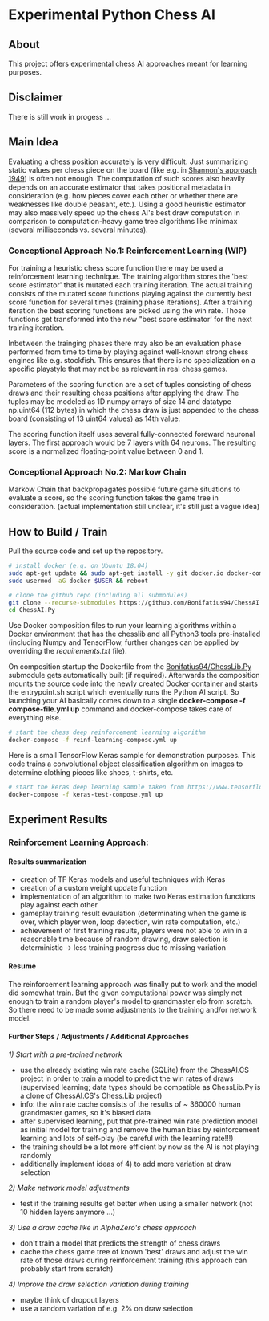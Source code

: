 # Experimental Python Chess AI

## About
This project offers experimental chess AI approaches meant for learning purposes.

## Disclaimer
There is still work in progess ...

## Main Idea
Evaluating a chess position accurately is very difficult. Just summarizing static values per chess piece on the board (like e.g. in [Shannon's approach 1949](http://archive.computerhistory.org/projects/chess/related_materials/text/2-0%20and%202-1.Programming_a_computer_for_playing_chess.shannon/2-0%20and%202-1.Programming_a_computer_for_playing_chess.shannon.062303002.pdf)) is often not enough. The computation of such scores also heavily depends on an accurate estimator that takes positional metadata in consideration (e.g. how pieces cover each other or whether there are weaknesses like double peasant, etc.). Using a good heuristic estimator may also massively speed up the chess AI's best draw computation in comparison to computation-heavy game tree algorithms like minimax (several milliseconds vs. several minutes).

### Conceptional Approach No.1: Reinforcement Learning (WIP)
For training a heuristic chess score function there may be used a reinforcement learning technique. The training algorithm stores the 'best score estimator' that is mutated each training iteration. The actual training consists of the mutated score functions playing against the currently best score function for several times (training phase iterations). After a training iteration the best scoring functions are picked using the win rate. Those functions get transformed into the new "best score estimator' for the next training iteration. 

Inbetween the trainging phases there may also be an evaluation phase performed from time to time by playing against well-known strong chess engines like e.g. stockfish. This ensures that there is no specialization on a specific playstyle that may not be as relevant in real chess games.

Parameters of the scoring function are a set of tuples consisting of chess draws and their resulting chess positions after applying the draw. The tuples may be modeled as 1D numpy arrays of size 14 and datatype np.uint64 (112 bytes) in which the chess draw is just appended to the chess board (consisting of 13 uint64 values) as 14th value.

The scoring function itself uses several fully-connected foreward neuronal layers. The first approach would be 7 layers with 64 neurons. The resulting score is a normalized floating-point value between 0 and 1.

### Conceptional Approach No.2: Markow Chain
Markow Chain that backpropagates possible future game situations to evaluate a score, so the scoring function takes the game tree in consideration. (actual implementation still unclear, it's still just a vague idea)

## How to Build / Train
Pull the source code and set up the repository.
```sh
# install docker (e.g. on Ubuntu 18.04)
sudo apt-get update && sudo apt-get install -y git docker.io docker-compose
sudo usermod -aG docker $USER && reboot

# clone the github repo (including all submodules)
git clone --recurse-submodules https://github.com/Bonifatius94/ChessAI.Py
cd ChessAI.Py
```
Use Docker composition files to run your learning algorithms within a Docker environment that has the chesslib and all Python3 tools pre-installed (including Numpy and TensorFlow, further changes can be applied by overriding the *requirements.txt* file).

On composition startup the Dockerfile from the [Bonifatius94/ChessLib.Py](https://github.com/Bonifatius94/ChessLib.Py) submodule gets automatically built (if required). Afterwards the composition mounts the source code into the newly created Docker container and starts the entrypoint.sh script which eventually runs the Python AI script. So launching your AI basically comes down to a single **docker-compose -f compose-file.yml up** command and docker-compose takes care of everything else.
```sh
# start the chess deep reinforcement learning algorithm
docker-compose -f reinf-learning-compose.yml up
```
Here is a small TensorFlow Keras sample for demonstration purposes. This code trains a convolutional object classification algorithm on images to determine clothing pieces like shoes, t-shirts, etc.
```sh
# start the keras deep learning sample taken from https://www.tensorflow.org/tutorials/keras/classification
docker-compose -f keras-test-compose.yml up
```

## Experiment Results
### Reinforcement Learning Approach:
#### Results summarization

- creation of TF Keras models and useful techniques with Keras
- creation of a custom weight update function
- implementation of an algorithm to make two Keras estimation functions play against each other
- gameplay training result evaulation (determinating when the game is over, which player won, loop detection, win rate computation, etc.)
- achievement of first training results, players were not able to win in a reasonable time because of random drawing, draw selection is deterministic -> less training progress due to missing variation

#### Resume
The reinforcement learning approach was finally put to work and the model did somewhat train. But the given computational power was simply not enough to train a random player's model to grandmaster elo from scratch. So there need to be made some adjustments to the training and/or network model.

#### Further Steps / Adjustments / Additional Approaches

*1) Start with a pre-trained network*
- use the already existing win rate cache (SQLite) from the ChessAI.CS project in order to train a model to predict the win rates of draws (supervised learning; data types should be compatible as ChessLib.Py is a clone of ChessAI.CS's Chess.Lib project)
- info: the win rate cache consists of the results of ~ 360000 human grandmaster games, so it's biased data
- after supervised learning, put that pre-trained win rate prediction model as initial model for training and remove the human bias by reinforcement learning and lots of self-play (be careful with the learning rate!!!)
- the training should be a lot more efficient by now as the AI is not playing randomly
- additionally implement ideas of 4) to add more variation at draw selection

*2) Make network model adjustments*
- test if the training results get better when using a smaller network (not 10 hidden layers anymore ...)

*3) Use a draw cache like in AlphaZero's chess approach*
- don't train a model that predicts the strength of chess draws
- cache the chess game tree of known 'best' draws and adjust the win rate of those draws during reinforcement training (this approach can probably start from scratch)

*4) Improve the draw selection variation during training*
- maybe think of dropout layers
- use a random variation of e.g. 2% on draw selection
